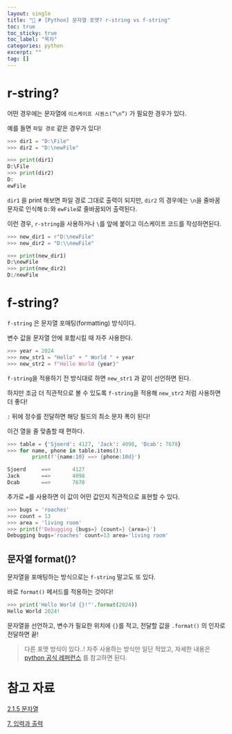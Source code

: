 ```yaml
---
layout: single
title: "📘 # [Python] 문자열 포맷? r-string vs f-string"
toc: true
toc_sticky: true
toc_label: "목차"
categories: python
excerpt: ""
tag: []
---
```


# r-string?

어떤 경우에는 문자열에 `이스케이프 시퀀스(”\n”)` 가 필요한 경우가 있다.

예를 들면 `파일 경로` 같은 경우가 있다!

```python
>>> dir1 = "D:\File"
>>> dir2 = "D:\newFile"

>>> print(dir1)
D:\File
>>> print(dir2)
D:
ewFile
```

`dir1` 을 print 해보면 파일 경로 그대로 출력이 되지만, `dir2` 의 경우에는 `\n`을 줄바꿈 문자로 인식해 `D:`와 `ewFile`로 줄바꿈되어 출력된다.

이런 경우, `r-string`을 사용하거나 `\`를 앞에 붙이고 이스케이프 코드를 작성하면된다.

```python
>>> new_dir1 = r"D:\newFile"
>>> new_dir2 = "D:\\newFile"

>>> print(new_dir1)
D:\newFile
>>> print(new_dir2)
D:/newFile
```

# f-string?

`f-string` 은 문자열 포매팅(formatting) 방식이다.

변수 값을 문자열 안에 포함시킬 때 자주 사용한다.

```python
>>> year = 2024
>>> new_str1 = "Hello" + " World " + year
>>> new_str2 = f"Hello World {year}"
```

`f-string`을 적용하기 전 방식대로 하면 `new_str1` 과 같이 선언하면 된다.

하지만 조금 더 직관적으로 볼 수 있도록 `f-string`을 적용해 `new_str2` 처럼 사용하면 더 좋다!

`:` 뒤에 정수를 전달하면 해당 필드의 최소 문자 폭이 된다!

이건 열을 줄 맞춤할 때 편하다.

```python
>>> table = {'Sjoerd': 4127, 'Jack': 4098, 'Dcab': 7678}
>>> for name, phone in table.items():
		print(f'{name:10} ==> {phone:10d}')

Sjoerd     ==>       4127
Jack       ==>       4098
Dcab       ==>       7678
```

추가로 `=`를 사용하면 이 값이 어떤 값인지 직관적으로 표현할 수 있다.

```python
>>> bugs = 'roaches'
>>> count = 13
>>> area = 'living room'
>>> print(f'Debugging {bugs=} {count=} {area=}')
Debugging bugs='roaches' count=13 area='living room'
```

## 문자열 format()?

문자열을 포매팅하는 방식으로는 `f-string` 말고도 또 있다.

바로 `format()` 메서드를 적용하는 것이다!

```python
>>> print('Hello World {}!"'.format(2024))
Hello World 2024!
```

문자열을 선언하고, 변수가 필요한 위치에 `{}`를 적고, 전달할 값을 `.format()` 의 인자로 전달하면 끝!

> 다른 포맷 방식이 있다..! 자주 사용하는 방식만 일단 적었고, 자세한 내용은 [python 공식 레퍼런스](https://docs.python.org/ko/3/tutorial/inputoutput.html) 를 참고하면 된다.
> 

# 참고 자료

[2.1.5 문자열](https://wikidocs.net/14633)

[7. 입력과 출력](https://docs.python.org/ko/3/tutorial/inputoutput.html)